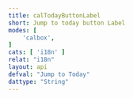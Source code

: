 ```yaml
---
title: calTodayButtonLabel
short: Jump to today button Label
modes: [
	'calbox',
]
cats: [ 'i18n' ]
relat: "i18n"
layout: api
defval: "Jump to Today"
dattype: "String"
---
```



